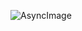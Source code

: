 
![AsyncImage](https://github.com/mrgsdev/DesignCode/assets/157994617/38ab6340-bf3a-414f-a9c2-d021ff04657d)
